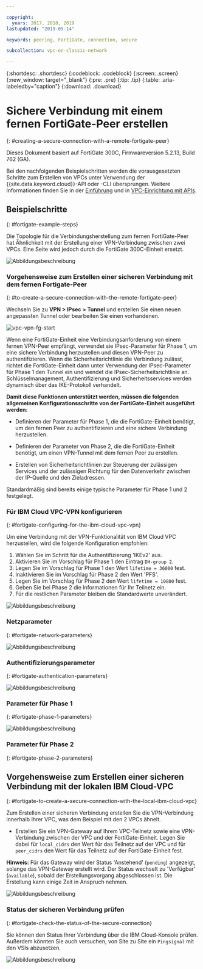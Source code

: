 ```yaml
---

copyright:
  years: 2017, 2018, 2019
lastupdated: "2019-05-14"

keywords: peering, FortiGate, connection, secure

subcollection: vpc-on-classic-network

---
```


{:shortdesc: .shortdesc}
{:codeblock: .codeblock}
{:screen: .screen}
{:new_window: target="_blank"}
{:pre: .pre}
{:tip: .tip}
{:table: .aria-labeledby="caption"}
{:download: .download}


# Sichere Verbindung mit einem fernen FortiGate-Peer erstellen
{: #creating-a-secure-connection-with-a-remote-fortigate-peer}

Dieses Dokument basiert auf FortiGate 300C, Firmwareversion	5.2.13, Build 762 (GA).

Bei den nachfolgenden Beispielschritten werden die vorausgesetzten Schritte zum Erstellen von VPCs unter Verwendung der {{site.data.keyword.cloud}}-API oder -CLI übersprungen. Weitere Informationen finden Sie in der [Einführung](/docs/vpc-on-classic?topic=vpc-on-classic-getting-started) und in [VPC-Einrichtung mit APIs](/docs/vpc-on-classic?topic=vpc-on-classic-creating-a-vpc-using-the-rest-apis).

## Beispielschritte
{: #fortigate-example-steps}

Die Topologie für die Verbindungsherstellung zum fernen FortiGate-Peer hat Ähnlichkeit mit der Erstellung einer VPN-Verbindung zwischen zwei VPCs. Eine Seite wird jedoch durch die FortiGate 300C-Einheit ersetzt.

![Abbildungsbeschreibung](./images/vpc-vpn-fg-figure.png)

### Vorgehensweise zum Erstellen einer sicheren Verbindung mit dem fernen Fortigate-Peer
{: #to-create-a-secure-connection-with-the-remote-fortigate-peer}

Wechseln Sie zu **VPN \> IPsec \> Tunnel** und erstellen Sie einen neuen angepassten Tunnel oder bearbeiten Sie einen vorhandenen.

![vpc-vpn-fg-start](./images/vpc-vpn-fg-start.JPG)

Wenn eine FortiGate-Einheit eine Verbindungsanforderung von einem fernen VPN-Peer empfängt, verwendet sie IPsec-Parameter für Phase 1, um eine sichere Verbindung herzustellen und diesen VPN-Peer zu authentifizieren. Wenn die Sicherheitsrichtlinie die Verbindung zulässt, richtet die FortiGate-Einheit dann unter Verwendung der IPsec-Parameter für Phase 1 den Tunnel ein und wendet die IPsec-Sicherheitsrichtlinie an. Schlüsselmanagement, Authentifizierung und Sicherheitsservices werden dynamisch über das IKE-Protokoll verhandelt.

**Damit diese Funktionen unterstützt werden, müssen die folgenden allgemeinen Konfigurationsschritte von der FortiGate-Einheit ausgeführt werden:**

* Definieren der Parameter für Phase 1, die die FortiGate-Einheit benötigt, um den fernen Peer zu authentifizieren und eine sichere Verbindung herzustellen.

* Definieren der Parameter von Phase 2, die die FortiGate-Einheit benötigt, um einen VPN-Tunnel mit dem fernen Peer zu erstellen.

* Erstellen von Sicherheitsrichtlinien zur Steuerung der zulässigen Services und der zulässigen Richtung für den Datenverkehr zwischen der IP-Quelle und den Zieladressen.

Standardmäßig sind bereits einige typische Parameter für Phase 1 und 2 festgelegt.

### Für IBM Cloud VPC-VPN konfigurieren
{: #fortigate-configuring-for-the-ibm-cloud-vpc-vpn}

Um eine Verbindung mit der VPN-Funktionalität von IBM Cloud VPC herzustellen, wird die folgende Konfiguration empfohlen:

1. Wählen Sie im Schritt für die Authentifizierung 'IKEv2' aus.
2. Aktivieren Sie im Vorschlag für Phase 1 den Eintrag `DH-group 2`.
3. Legen Sie im Vorschlag für Phase 1 den Wert `lifetime = 36000` fest.
4. Inaktivieren Sie im Vorschlag für Phase 2 den Wert 'PFS'.
5. Legen Sie im Vorschlag für Phase 2 den Wert `lifetime = 10800` fest.
6. Geben Sie bei Phase 2 die Informationen für Ihr Teilnetz ein.
7. Für die restlichen Parameter bleiben die Standardwerte unverändert.

![Abbildungsbeschreibung](./images/vpc-vpn-fg-network.JPG)

### Netzparameter
{: #fortigate-network-parameters}

![Abbildungsbeschreibung](./images/vpc-vpn-fg-authentication.JPG)

### Authentifizierungsparameter
{: #fortigate-authentication-parameters}

![Abbildungsbeschreibung](./images/vpc-vpn-fg-phase1.JPG)

### Parameter für Phase 1
{: #fortigate-phase-1-parameters}

![Abbildungsbeschreibung](./images/vpc-vpn-fg-phase2.JPG)

### Parameter für Phase 2
{: #fortigate-phase-2-parameters}

## Vorgehensweise zum Erstellen einer sicheren Verbindung mit der lokalen IBM Cloud-VPC
{: #fortigate-to-create-a-secure-connection-with-the-local-ibm-cloud-vpc}

Zum Erstellen einer sicheren Verbindung erstellen Sie die VPN-Verbindung innerhalb Ihrer VPC, was dem Beispiel mit den 2 VPCs ähnelt.

* Erstellen Sie ein VPN-Gateway auf Ihrem VPC-Teilnetz sowie eine VPN-Verbindung zwischen der VPC und der FortiGate-Einheit. Legen Sie dabei für `local_cidrs` den Wert für das Teilnetz auf der VPC und für `peer_cidrs` den Wert für das Teilnetz auf der FortiGate-Einheit fest.

**Hinweis:** Für das Gateway wird der Status 'Anstehend' (`pending`) angezeigt, solange das VPN-Gateway erstellt wird. Der Status wechselt zu 'Verfügbar' (`available`), sobald der Erstellungsvorgang abgeschlossen ist. Die Erstellung kann einige Zeit in Anspruch nehmen.

![Abbildungsbeschreibung](images/vpc-vpn-fg-connection.png)

### Status der sicheren Verbindung prüfen
{: #fortigate-check-the-status-of-the-secure-connection}

Sie können den Status Ihrer Verbindung über die IBM Cloud-Konsole prüfen. Außerdem könnten Sie auch versuchen, von Site zu Site ein `Pingsignal` mit den VSIs abzusetzen.

![Abbildungsbeschreibung](images/vpc-vpn-fg-status.JPG)
